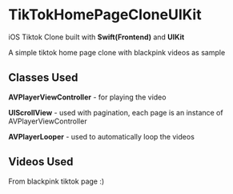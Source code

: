 # TikTokHomePageCloneUIKit

iOS Tiktok Clone built with **Swift(Frontend)** and **UIKit**

A simple tiktok home page clone with blackpink videos as sample

## Classes Used

**AVPlayerViewController** - for playing the video

**UIScrollView** - used with pagination, each page is an instance of AVPlayerViewController

**AVPlayerLooper** - used to automatically loop the videos


## Videos Used

From blackpink tiktok page :) 
